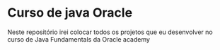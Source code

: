 # Curso de java Oracle
Neste repositório irei colocar todos os projetos que eu desenvolver no curso de Java Fundamentals da Oracle academy
